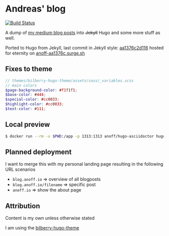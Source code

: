 # Andreas' blog

[![Build Status](https://anoff.visualstudio.com/anoff.io/_apis/build/status/anoff.blog?branchName=master)](https://anoff.visualstudio.com/anoff.io/_build/latest?definitionId=1&branchName=master)

A dump of [my medium blog posts](https://medium.com/@anoff_io) into ~~Jekyll~~ Hugo and 
some more stuff as well.

Ported to Hugo from Jekyll, last commit in Jekyll style: [aa1376c2d116](https://github.com/anoff/blog/tree/aa1376c2d116d8075ce6ae76a75b1920c35eb6e5) hosted for eternity on [anoff-aa1376c.surge.sh](//anoff-aa1376c.surge.sh/)

## Fixes to theme

```scss
// themes/bilberry-hugo-theme/assets/sass/_variables.scss
// main colors
$page-background-color: #f1f1f1;
$base-color: #444;
$special-color: #cc0033;
$highlight-color: #cc0033;
$text-color: #111;
```

## Local preview

```sh
$ docker run --rm -v $PWD:/app -p 1313:1313 anoff/hugo-asciidoctor hugo server -D --bind 0.0.0.0
```

## Planned deployment

I want to merge this with my personal landing page resulting in the following URL scenarios

- `blog.anoff.io` => overview of all blogposts
- `blog.anoff.io/filename` => specific post
- `anoff.io` => show the about page

## Attribution

Content is my own unless otherwise stated

I am using the [bilberry-hugo-theme](https://github.com/Lednerb/bilberry-hugo-theme)
